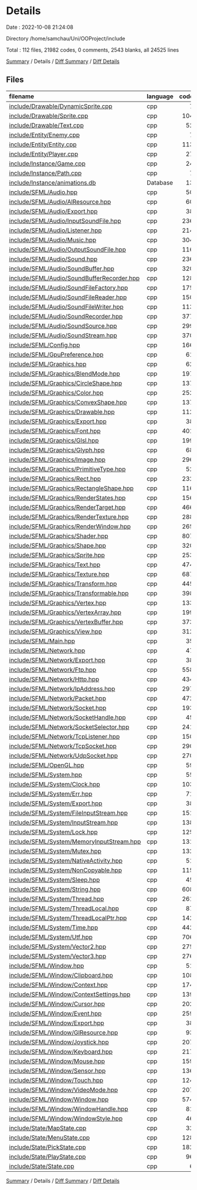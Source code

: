 # Details

Date : 2022-10-08 21:24:08

Directory /home/samchau/Uni/OOProject/include

Total : 112 files,  21982 codes, 0 comments, 2543 blanks, all 24525 lines

[Summary](results.md) / Details / [Diff Summary](diff.md) / [Diff Details](diff-details.md)

## Files
| filename | language | code | comment | blank | total |
| :--- | :--- | ---: | ---: | ---: | ---: |
| [include/Drawable/DynamicSprite.cpp](/include/Drawable/DynamicSprite.cpp) | cpp | 7 | 0 | 4 | 11 |
| [include/Drawable/Sprite.cpp](/include/Drawable/Sprite.cpp) | cpp | 104 | 0 | 23 | 127 |
| [include/Drawable/Text.cpp](/include/Drawable/Text.cpp) | cpp | 52 | 0 | 14 | 66 |
| [include/Entity/Enemy.cpp](/include/Entity/Enemy.cpp) | cpp | 7 | 0 | 4 | 11 |
| [include/Entity/Entity.cpp](/include/Entity/Entity.cpp) | cpp | 113 | 0 | 24 | 137 |
| [include/Entity/Player.cpp](/include/Entity/Player.cpp) | cpp | 27 | 0 | 8 | 35 |
| [include/Instance/Game.cpp](/include/Instance/Game.cpp) | cpp | 24 | 0 | 11 | 35 |
| [include/Instance/Path.cpp](/include/Instance/Path.cpp) | cpp | 7 | 0 | 4 | 11 |
| [include/Instance/animations.db](/include/Instance/animations.db) | Database | 13 | 0 | 0 | 13 |
| [include/SFML/Audio.hpp](/include/SFML/Audio.hpp) | cpp | 50 | 0 | 7 | 57 |
| [include/SFML/Audio/AlResource.hpp](/include/SFML/Audio/AlResource.hpp) | cpp | 60 | 0 | 11 | 71 |
| [include/SFML/Audio/Export.hpp](/include/SFML/Audio/Export.hpp) | cpp | 38 | 0 | 11 | 49 |
| [include/SFML/Audio/InputSoundFile.hpp](/include/SFML/Audio/InputSoundFile.hpp) | cpp | 236 | 0 | 28 | 264 |
| [include/SFML/Audio/Listener.hpp](/include/SFML/Audio/Listener.hpp) | cpp | 214 | 0 | 21 | 235 |
| [include/SFML/Audio/Music.hpp](/include/SFML/Audio/Music.hpp) | cpp | 304 | 0 | 34 | 338 |
| [include/SFML/Audio/OutputSoundFile.hpp](/include/SFML/Audio/OutputSoundFile.hpp) | cpp | 116 | 0 | 18 | 134 |
| [include/SFML/Audio/Sound.hpp](/include/SFML/Audio/Sound.hpp) | cpp | 236 | 0 | 29 | 265 |
| [include/SFML/Audio/SoundBuffer.hpp](/include/SFML/Audio/SoundBuffer.hpp) | cpp | 320 | 0 | 33 | 353 |
| [include/SFML/Audio/SoundBufferRecorder.hpp](/include/SFML/Audio/SoundBufferRecorder.hpp) | cpp | 128 | 0 | 17 | 145 |
| [include/SFML/Audio/SoundFileFactory.hpp](/include/SFML/Audio/SoundFileFactory.hpp) | cpp | 175 | 0 | 23 | 198 |
| [include/SFML/Audio/SoundFileReader.hpp](/include/SFML/Audio/SoundFileReader.hpp) | cpp | 150 | 0 | 16 | 166 |
| [include/SFML/Audio/SoundFileWriter.hpp](/include/SFML/Audio/SoundFileWriter.hpp) | cpp | 113 | 0 | 13 | 126 |
| [include/SFML/Audio/SoundRecorder.hpp](/include/SFML/Audio/SoundRecorder.hpp) | cpp | 377 | 0 | 32 | 409 |
| [include/SFML/Audio/SoundSource.hpp](/include/SFML/Audio/SoundSource.hpp) | cpp | 299 | 0 | 34 | 333 |
| [include/SFML/Audio/SoundStream.hpp](/include/SFML/Audio/SoundStream.hpp) | cpp | 370 | 0 | 36 | 406 |
| [include/SFML/Config.hpp](/include/SFML/Config.hpp) | cpp | 166 | 0 | 71 | 237 |
| [include/SFML/GpuPreference.hpp](/include/SFML/GpuPreference.hpp) | cpp | 61 | 0 | 14 | 75 |
| [include/SFML/Graphics.hpp](/include/SFML/Graphics.hpp) | cpp | 62 | 0 | 7 | 69 |
| [include/SFML/Graphics/BlendMode.hpp](/include/SFML/Graphics/BlendMode.hpp) | cpp | 197 | 0 | 19 | 216 |
| [include/SFML/Graphics/CircleShape.hpp](/include/SFML/Graphics/CircleShape.hpp) | cpp | 137 | 0 | 18 | 155 |
| [include/SFML/Graphics/Color.hpp](/include/SFML/Graphics/Color.hpp) | cpp | 252 | 0 | 24 | 276 |
| [include/SFML/Graphics/ConvexShape.hpp](/include/SFML/Graphics/ConvexShape.hpp) | cpp | 137 | 0 | 17 | 154 |
| [include/SFML/Graphics/Drawable.hpp](/include/SFML/Graphics/Drawable.hpp) | cpp | 112 | 0 | 15 | 127 |
| [include/SFML/Graphics/Export.hpp](/include/SFML/Graphics/Export.hpp) | cpp | 38 | 0 | 11 | 49 |
| [include/SFML/Graphics/Font.hpp](/include/SFML/Graphics/Font.hpp) | cpp | 401 | 0 | 39 | 440 |
| [include/SFML/Graphics/Glsl.hpp](/include/SFML/Graphics/Glsl.hpp) | cpp | 199 | 0 | 29 | 228 |
| [include/SFML/Graphics/Glyph.hpp](/include/SFML/Graphics/Glyph.hpp) | cpp | 68 | 0 | 12 | 80 |
| [include/SFML/Graphics/Image.hpp](/include/SFML/Graphics/Image.hpp) | cpp | 296 | 0 | 29 | 325 |
| [include/SFML/Graphics/PrimitiveType.hpp](/include/SFML/Graphics/PrimitiveType.hpp) | cpp | 52 | 0 | 7 | 59 |
| [include/SFML/Graphics/Rect.hpp](/include/SFML/Graphics/Rect.hpp) | cpp | 232 | 0 | 23 | 255 |
| [include/SFML/Graphics/RectangleShape.hpp](/include/SFML/Graphics/RectangleShape.hpp) | cpp | 116 | 0 | 17 | 133 |
| [include/SFML/Graphics/RenderStates.hpp](/include/SFML/Graphics/RenderStates.hpp) | cpp | 156 | 0 | 19 | 175 |
| [include/SFML/Graphics/RenderTarget.hpp](/include/SFML/Graphics/RenderTarget.hpp) | cpp | 466 | 0 | 45 | 511 |
| [include/SFML/Graphics/RenderTexture.hpp](/include/SFML/Graphics/RenderTexture.hpp) | cpp | 288 | 0 | 27 | 315 |
| [include/SFML/Graphics/RenderWindow.hpp](/include/SFML/Graphics/RenderWindow.hpp) | cpp | 265 | 0 | 20 | 285 |
| [include/SFML/Graphics/Shader.hpp](/include/SFML/Graphics/Shader.hpp) | cpp | 807 | 0 | 69 | 876 |
| [include/SFML/Graphics/Shape.hpp](/include/SFML/Graphics/Shape.hpp) | cpp | 320 | 0 | 36 | 356 |
| [include/SFML/Graphics/Sprite.hpp](/include/SFML/Graphics/Sprite.hpp) | cpp | 253 | 0 | 27 | 280 |
| [include/SFML/Graphics/Text.hpp](/include/SFML/Graphics/Text.hpp) | cpp | 474 | 0 | 40 | 514 |
| [include/SFML/Graphics/Texture.hpp](/include/SFML/Graphics/Texture.hpp) | cpp | 687 | 0 | 47 | 734 |
| [include/SFML/Graphics/Transform.hpp](/include/SFML/Graphics/Transform.hpp) | cpp | 445 | 0 | 35 | 480 |
| [include/SFML/Graphics/Transformable.hpp](/include/SFML/Graphics/Transformable.hpp) | cpp | 398 | 0 | 32 | 430 |
| [include/SFML/Graphics/Vertex.hpp](/include/SFML/Graphics/Vertex.hpp) | cpp | 133 | 0 | 16 | 149 |
| [include/SFML/Graphics/VertexArray.hpp](/include/SFML/Graphics/VertexArray.hpp) | cpp | 199 | 0 | 25 | 224 |
| [include/SFML/Graphics/VertexBuffer.hpp](/include/SFML/Graphics/VertexBuffer.hpp) | cpp | 373 | 0 | 36 | 409 |
| [include/SFML/Graphics/View.hpp](/include/SFML/Graphics/View.hpp) | cpp | 312 | 0 | 32 | 344 |
| [include/SFML/Main.hpp](/include/SFML/Main.hpp) | cpp | 35 | 0 | 9 | 44 |
| [include/SFML/Network.hpp](/include/SFML/Network.hpp) | cpp | 47 | 0 | 7 | 54 |
| [include/SFML/Network/Export.hpp](/include/SFML/Network/Export.hpp) | cpp | 38 | 0 | 11 | 49 |
| [include/SFML/Network/Ftp.hpp](/include/SFML/Network/Ftp.hpp) | cpp | 558 | 0 | 59 | 617 |
| [include/SFML/Network/Http.hpp](/include/SFML/Network/Http.hpp) | cpp | 434 | 0 | 49 | 483 |
| [include/SFML/Network/IpAddress.hpp](/include/SFML/Network/IpAddress.hpp) | cpp | 297 | 0 | 32 | 329 |
| [include/SFML/Network/Packet.hpp](/include/SFML/Network/Packet.hpp) | cpp | 472 | 0 | 61 | 533 |
| [include/SFML/Network/Socket.hpp](/include/SFML/Network/Socket.hpp) | cpp | 193 | 0 | 27 | 220 |
| [include/SFML/Network/SocketHandle.hpp](/include/SFML/Network/SocketHandle.hpp) | cpp | 45 | 0 | 13 | 58 |
| [include/SFML/Network/SocketSelector.hpp](/include/SFML/Network/SocketSelector.hpp) | cpp | 241 | 0 | 23 | 264 |
| [include/SFML/Network/TcpListener.hpp](/include/SFML/Network/TcpListener.hpp) | cpp | 150 | 0 | 17 | 167 |
| [include/SFML/Network/TcpSocket.hpp](/include/SFML/Network/TcpSocket.hpp) | cpp | 290 | 0 | 27 | 317 |
| [include/SFML/Network/UdpSocket.hpp](/include/SFML/Network/UdpSocket.hpp) | cpp | 270 | 0 | 22 | 292 |
| [include/SFML/OpenGL.hpp](/include/SFML/OpenGL.hpp) | cpp | 59 | 0 | 20 | 79 |
| [include/SFML/System.hpp](/include/SFML/System.hpp) | cpp | 55 | 0 | 6 | 61 |
| [include/SFML/System/Clock.hpp](/include/SFML/System/Clock.hpp) | cpp | 103 | 0 | 15 | 118 |
| [include/SFML/System/Err.hpp](/include/SFML/System/Err.hpp) | cpp | 71 | 0 | 10 | 81 |
| [include/SFML/System/Export.hpp](/include/SFML/System/Export.hpp) | cpp | 38 | 0 | 11 | 49 |
| [include/SFML/System/FileInputStream.hpp](/include/SFML/System/FileInputStream.hpp) | cpp | 151 | 0 | 19 | 170 |
| [include/SFML/System/InputStream.hpp](/include/SFML/System/InputStream.hpp) | cpp | 138 | 0 | 15 | 153 |
| [include/SFML/System/Lock.hpp](/include/SFML/System/Lock.hpp) | cpp | 125 | 0 | 15 | 140 |
| [include/SFML/System/MemoryInputStream.hpp](/include/SFML/System/MemoryInputStream.hpp) | cpp | 131 | 0 | 18 | 149 |
| [include/SFML/System/Mutex.hpp](/include/SFML/System/Mutex.hpp) | cpp | 132 | 0 | 17 | 149 |
| [include/SFML/System/NativeActivity.hpp](/include/SFML/System/NativeActivity.hpp) | cpp | 51 | 0 | 12 | 63 |
| [include/SFML/System/NonCopyable.hpp](/include/SFML/System/NonCopyable.hpp) | cpp | 115 | 0 | 15 | 130 |
| [include/SFML/System/Sleep.hpp](/include/SFML/System/Sleep.hpp) | cpp | 45 | 0 | 8 | 53 |
| [include/SFML/System/String.hpp](/include/SFML/System/String.hpp) | cpp | 608 | 0 | 62 | 670 |
| [include/SFML/System/Thread.hpp](/include/SFML/System/Thread.hpp) | cpp | 261 | 0 | 22 | 283 |
| [include/SFML/System/ThreadLocal.hpp](/include/SFML/System/ThreadLocal.hpp) | cpp | 87 | 0 | 17 | 104 |
| [include/SFML/System/ThreadLocalPtr.hpp](/include/SFML/System/ThreadLocalPtr.hpp) | cpp | 142 | 0 | 17 | 159 |
| [include/SFML/System/Time.hpp](/include/SFML/System/Time.hpp) | cpp | 442 | 0 | 47 | 489 |
| [include/SFML/System/Utf.hpp](/include/SFML/System/Utf.hpp) | cpp | 706 | 0 | 58 | 764 |
| [include/SFML/System/Vector2.hpp](/include/SFML/System/Vector2.hpp) | cpp | 275 | 0 | 27 | 302 |
| [include/SFML/System/Vector3.hpp](/include/SFML/System/Vector3.hpp) | cpp | 276 | 0 | 27 | 303 |
| [include/SFML/Window.hpp](/include/SFML/Window.hpp) | cpp | 51 | 0 | 8 | 59 |
| [include/SFML/Window/Clipboard.hpp](/include/SFML/Window/Clipboard.hpp) | cpp | 108 | 0 | 12 | 120 |
| [include/SFML/Window/Context.hpp](/include/SFML/Window/Context.hpp) | cpp | 174 | 0 | 22 | 196 |
| [include/SFML/Window/ContextSettings.hpp](/include/SFML/Window/ContextSettings.hpp) | cpp | 139 | 0 | 11 | 150 |
| [include/SFML/Window/Cursor.hpp](/include/SFML/Window/Cursor.hpp) | cpp | 202 | 0 | 21 | 223 |
| [include/SFML/Window/Event.hpp](/include/SFML/Window/Event.hpp) | cpp | 259 | 0 | 26 | 285 |
| [include/SFML/Window/Export.hpp](/include/SFML/Window/Export.hpp) | cpp | 38 | 0 | 11 | 49 |
| [include/SFML/Window/GlResource.hpp](/include/SFML/Window/GlResource.hpp) | cpp | 93 | 0 | 17 | 110 |
| [include/SFML/Window/Joystick.hpp](/include/SFML/Window/Joystick.hpp) | cpp | 207 | 0 | 21 | 228 |
| [include/SFML/Window/Keyboard.hpp](/include/SFML/Window/Keyboard.hpp) | cpp | 217 | 0 | 16 | 233 |
| [include/SFML/Window/Mouse.hpp](/include/SFML/Window/Mouse.hpp) | cpp | 159 | 0 | 19 | 178 |
| [include/SFML/Window/Sensor.hpp](/include/SFML/Window/Sensor.hpp) | cpp | 136 | 0 | 15 | 151 |
| [include/SFML/Window/Touch.hpp](/include/SFML/Window/Touch.hpp) | cpp | 124 | 0 | 14 | 138 |
| [include/SFML/Window/VideoMode.hpp](/include/SFML/Window/VideoMode.hpp) | cpp | 207 | 0 | 22 | 229 |
| [include/SFML/Window/Window.hpp](/include/SFML/Window/Window.hpp) | cpp | 574 | 0 | 49 | 623 |
| [include/SFML/Window/WindowHandle.hpp](/include/SFML/Window/WindowHandle.hpp) | cpp | 81 | 0 | 21 | 102 |
| [include/SFML/Window/WindowStyle.hpp](/include/SFML/Window/WindowStyle.hpp) | cpp | 46 | 0 | 8 | 54 |
| [include/State/MapState.cpp](/include/State/MapState.cpp) | cpp | 32 | 0 | 8 | 40 |
| [include/State/MenuState.cpp](/include/State/MenuState.cpp) | cpp | 128 | 0 | 33 | 161 |
| [include/State/PickState.cpp](/include/State/PickState.cpp) | cpp | 182 | 0 | 34 | 216 |
| [include/State/PlayState.cpp](/include/State/PlayState.cpp) | cpp | 96 | 0 | 26 | 122 |
| [include/State/State.cpp](/include/State/State.cpp) | cpp | 6 | 0 | 1 | 7 |

[Summary](results.md) / Details / [Diff Summary](diff.md) / [Diff Details](diff-details.md)